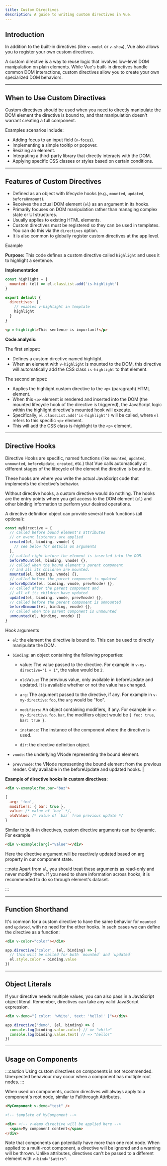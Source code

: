 ```yaml
---
title: Custom Directives
description: A guide to writing custom directives in Vue.
---
```


## Introduction ##

In addition to the built-in directives (like `v-model` or `v-show`), Vue also allows you to register your own custom directives.

A custom directive is a way to reuse logic that involves low-level DOM manipulation on plain elements. While Vue's built-in directives handle common DOM interactions, custom directives allow you to create your own specialized DOM behaviors.


***


## When to Use Custom Directives ##


Custom directives should be used when you need to directly manipulate the DOM element the directive is bound to, and that manipulation doesn't warrant creating a full component. 


Examples scenarios include:
- Adding focus to an input field (`v-focus`).
- Implementing a simple tooltip or popover.
- Resizing an element.
- Integrating a third-party library that directly interacts with the DOM.
- Applying specific CSS classes or styles based on certain conditions.


***


## Features of Custom Directives ##
- Defined as an object with lifecycle hooks (e.g., `mounted`, `updated`, `beforeUnmount`).
- Receives the actual DOM element (`el`) as an argument in its hooks.
- Primarily focuses on DOM manipulation rather than managing complex state or UI structures.
- Usually applies to existing HTML elements.
- Custom directives must be registered so they can be used in templates. You can do this via the `directives` option.
- It is also common to globally register custom directives at the app level.

Example

**Purpose:**
This code defines a custom directive called `highlight` and uses it to highlight a sentence.


**Implementation**


```js 
const highlight = {
  mounted: (el) => el.classList.add('is-highlight')
}

export default {
  directives: {
    // enables v-highlight in template
    highlight
  }
}

```


```markdown
<p v-highlight>This sentence is important!</p>
```


**Code analysis:**

The first snippet: 
- Defines a custom directive named highlight.
- When an element with `v-highlight` is mounted to the DOM, this directive will automatically add the CSS class `is-highlight` to that element.

The second snippet:
- Applies the highlight custom directive to the `<p>` (paragraph) HTML element.
- When this `<p>` element is rendered and inserted into the DOM (the mounted lifecycle hook of the directive is triggered), the JavaScript logic within the highlight directive's mounted hook will execute.
- Specifically, `el.classList.add('is-highlight')` will be called, where `el` refers to this specific `<p>` element.
- This will add the CSS class is-highlight to the `<p>` element.


***


## Directive Hooks ##

Directive Hooks are specific, named functions (like `mounted`, `updated`, `unmounted`, `beforeUpdate`, `created`, etc.) that Vue calls automatically at different stages of the lifecycle of the element the directive is bound to. 


These hooks are where you write the actual JavaScript code that implements the directive's behavior.


Without directive hooks, a custom directive would do nothing. The hooks are the entry points where you get access to the DOM element (`el`) and other binding information to perform your desired operations.


A directive definition object can provide several hook functions (all optional):

```js 
const myDirective = {
  // called before bound element's attributes
  // or event listeners are applied
  created(el, binding, vnode) {
    // see below for details on arguments
  },
  // called right before the element is inserted into the DOM.
  beforeMount(el, binding, vnode) {},
  // called when the bound element's parent component
  // and all its children are mounted.
  mounted(el, binding, vnode) {},
  // called before the parent component is updated
  beforeUpdate(el, binding, vnode, prevVnode) {},
  // called after the parent component and
  // all of its children have updated
  updated(el, binding, vnode, prevVnode) {},
  // called before the parent component is unmounted
  beforeUnmount(el, binding, vnode) {},
  // called when the parent component is unmounted
  unmounted(el, binding, vnode) {}
}
```

Hook arguments

- `el`: the element the directive is bound to. This can be used to directly manipulate the DOM.

- `binding`: an object containing the following properties:

    - value: The value passed to the directive. For example in `v-my-directive="1 + 1"`, the value would be `2`.

    - `oldValue`: The previous value, only available in beforeUpdate and updated. It is available whether or not the value has changed.

    - `arg`: The argument passed to the directive, if any.  For example in `v-my-directive:foo`, the `arg` would be "foo".

    - `modifiers`: An object containing modifiers, if any. For example in `v-my-directive.foo.bar`, the modifiers object would be `{ foo: true, bar: true }`.

    - `instance`: The instance of the component where the directive is used.

    - `dir`: the directive definition object.

- `vnode`: the underlying VNode representing the bound element.

- `prevVnode`: the VNode representing the bound element from the previous render. Only available in the beforeUpdate and updated hooks.                                                                          |


**Example of directive hooks in custom directives:**


```markdown
<div v-example:foo.bar="baz">
```


```js
{
  arg: 'foo',
  modifiers: { bar: true },
  value: /* value of `baz` */,
  oldValue: /* value of `baz` from previous update */
}
```

Similar to built-in directives, custom directive arguments can be dynamic. For example

```markdown
<div v-example:[arg]="value"></div>
```


Here the directive argument will be reactively updated based on arg property in our component state.


:::note
Apart from `el`, you should treat these arguments as read-only and never modify them. If you need to share information across hooks, it is recommended to do so through element's dataset.

:::


***


## Function Shorthand ##

It's common for a custom directive to have the same behavior for `mounted` and `updated`, with no need for the other hooks. In such cases we can define the directive as a function:

```markdown
<div v-color="color"></div>
```


```js
app.directive('color', (el, binding) => {
  // this will be called for both `mounted` and `updated`
  el.style.color = binding.value
})
```

***


## Object Literals ##


If your directive needs multiple values, you can also pass in a JavaScript object literal. Remember, directives can take any valid JavaScript expression.


```markdown
<div v-demo="{ color: 'white', text: 'hello!' }"></div>

```


```js
app.directive('demo', (el, binding) => {
  console.log(binding.value.color) // => "white"
  console.log(binding.value.text) // => "hello!"
})

```

***


## Usage on Components ##

:::caution
Using custom directives on components is not recommended. Unexpected behaviour may occur when a component has multiple root nodes.
:::


When used on components, custom directives will always apply to a component's root node, similar to Fallthrough Attributes.


```markdown
<MyComponent v-demo="test" />

```

```markdown
<!-- template of MyComponent -->

<div> <!-- v-demo directive will be applied here -->
  <span>My component content</span>
</div>

```


Note that components can potentially have more than one root node. When applied to a multi-root component, a directive will be ignored and a warning will be thrown. Unlike attributes, directives can't be passed to a different element with `v-bind="$attrs"`.

